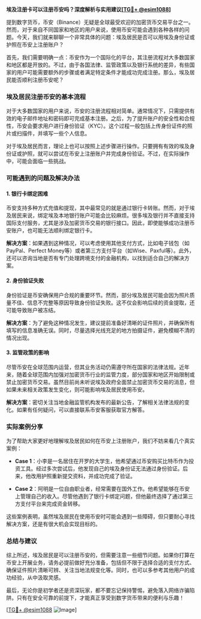 **埃及注册卡可以注册币安吗？深度解析与实用建议[[TG💪+ @esim1088](https://t.me/s/esim1088)]**

提到数字货币，币安（Binance）无疑是全球最受欢迎的加密货币交易平台之一。然而，对于来自不同国家和地区的用户来说，使用币安可能会遇到各种各样的问题。今天，我们就来聊聊一个非常具体的问题：埃及居民是否可以用埃及身份证或护照在币安上注册账户？

首先，我们需要明确一点：币安作为一个国际化的平台，其注册流程对大多数国家和地区都是开放的。不过，由于各国法律、监管政策以及银行系统的差异，有些国家的用户可能需要额外的步骤或者满足特定条件才能成功完成注册。那么，埃及居民能否顺利注册币安呢？

### 埃及居民注册币安的基本流程

对于大多数国家的用户来说，币安的注册流程相对简单。通常情况下，只需提供有效的电子邮件地址和密码即可完成基本注册。之后，为了提升账户的安全性和合规性，币安会要求用户进行身份验证（KYC）。这个过程一般包括上传身份证件的照片或扫描件，并填写一些个人信息。

对于埃及居民而言，理论上也可以按照上述步骤进行操作。只要拥有有效的埃及身份证或护照，就可以尝试在币安上注册账户并完成身份验证。不过，在实际操作中，可能会面临一些挑战。

### 可能遇到的问题及解决办法

#### 1. **银行卡绑定困难**
   币安支持多种方式充值和提现，其中最常见的就是通过银行卡转账。然而，对于埃及居民来说，绑定埃及本地银行账户可能会比较麻烦。很多埃及银行并不直接支持国际支付服务，尤其是涉及加密货币交易的银行接口。因此，即使能够成功注册币安账户，也可能无法顺利绑定银行卡。

   **解决方案**：如果遇到这种情况，可以考虑使用其他支付方式，比如电子钱包（如PayPal、Perfect Money等）或者第三方支付平台（如Wise、Paxful等）。此外，还可以咨询当地是否有专门处理跨境支付的金融机构，以找到适合自己的解决方案。

#### 2. **身份验证失败**
   身份验证是币安确保用户合规的重要环节。然而，部分埃及居民可能会因为照片质量不佳、信息不完整等原因导致身份验证失败。这不仅会影响后续的资金提取，还可能导致账户被冻结。

   **解决方案**：为了避免这种情况发生，建议提前准备好清晰的证件照片，并确保所有填写的信息准确无误。同时，尽量选择光线充足的地方拍摄证件，避免模糊不清的情况出现。

#### 3. **监管政策的影响**
   尽管币安在全球范围内运营，但其业务活动仍需遵守所在国家的法律法规。近年来，随着全球范围内加强对加密货币行业的监管力度，部分国家和地区开始限制或禁止加密货币交易。虽然目前尚未听说埃及政府全面禁止加密货币交易的消息，但如果未来相关政策发生变化，则可能影响埃及居民使用币安。

   **解决方案**：密切关注当地金融监管机构发布的最新公告，了解相关法律法规的变化。如果有任何疑问，可以直接联系币安客服获取官方解答。

### 实际案例分享

为了帮助大家更好地理解埃及居民如何在币安上注册账户，我们不妨来看几个真实案例：

- **Case 1**：小李是一名居住在开罗的大学生，他希望通过币安购买比特币作为投资工具。经过多次尝试后，他发现自己的埃及身份证无法通过身份验证。后来，他改用护照重新提交资料，并成功完成了验证。
  
- **Case 2**：阿明是一位自由职业者，经常需要在国外工作。他希望能够在币安上管理自己的收入。尽管他遇到了银行卡绑定问题，但他最终选择了通过第三方支付平台来完成资金转移。

这些案例表明，虽然埃及居民在使用币安时可能会遇到一些障碍，但只要耐心寻找解决方案，还是有很大机会实现目标的。

### 总结与建议

综上所述，埃及居民是可以注册币安的，但需要注意一些细节问题。如果你打算在币安上开展业务，请务必提前做好充分准备，包括但不限于选择合适的支付方式、确保证件照片清晰可辨、关注当地法规变化等。同时，也可以多参考其他用户的成功经验，从中汲取灵感。

最后，无论你是初学者还是资深玩家，都不要忘记保持警惕，避免落入网络诈骗陷阱。只有在安全可靠的前提下，才能真正享受到数字货币带来的便利与乐趣！

[[TG💪+ @esim1088](https://t.me/s/esim1088) ![Image](https://i.postimg.cc/4NQfJmqS/Snipaste-2025-05-13-00-14-12.png)]